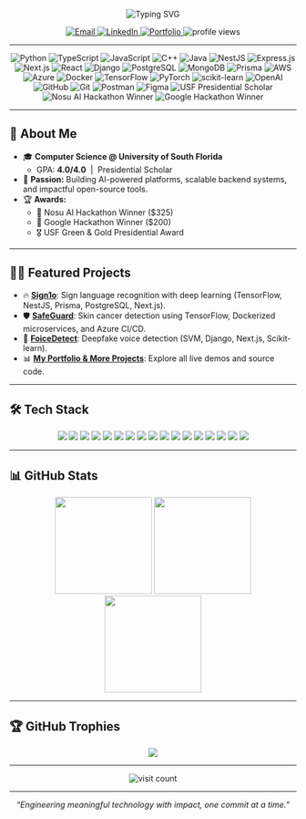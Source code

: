 <!-- Banner/Introduction -->
<p align="center">
  <img src="https://readme-typing-svg.herokuapp.com?color=36BCF7&size=34&center=true&vCenter=true&lines=Hi%2C+I'm+Khang+Dang!+%F0%9F%91%8B;Software+Engineer+%7C+AI+Enthusiast+%7C+Backend+Developer" alt="Typing SVG">
</p>

<p align="center">
  <a href="mailto:kaizerdang.work@gmail.com">
    <img src="https://img.shields.io/badge/email-kaizerdang.work@gmail.com-red?style=flat-square&logo=gmail" alt="Email"/>
  </a>
  <a href="https://www.linkedin.com/in/khangphuvinhdang/">
    <img src="https://img.shields.io/badge/LinkedIn-KhangDang-blue?style=flat-square&logo=linkedin" alt="LinkedIn"/>
  </a>
  <a href="https://portfolio-git-main-khangdang1690s-projects.vercel.app/">
    <img src="https://img.shields.io/badge/Portfolio-Visit-green?style=flat-square&logo=vercel" alt="Portfolio"/>
  </a>
  <img src="https://komarev.com/ghpvc/?username=Khangdang1690&style=flat-square" alt="profile views"/>
</p>

---

<!-- Highlighted Badges & Shields -->
<p align="center">
  <!-- Languages -->
  <img src="https://img.shields.io/badge/Python-3670A0?style=for-the-badge&logo=python&logoColor=ffdd54" alt="Python"/>
  <img src="https://img.shields.io/badge/TypeScript-007ACC?style=for-the-badge&logo=typescript&logoColor=white" alt="TypeScript"/>
  <img src="https://img.shields.io/badge/JavaScript-F7DF1E?style=for-the-badge&logo=javascript&logoColor=black" alt="JavaScript"/>
  <img src="https://img.shields.io/badge/C++-00599C?style=for-the-badge&logo=c%2B%2B&logoColor=white" alt="C++"/>
  <img src="https://img.shields.io/badge/Java-ED8B00?style=for-the-badge&logo=java&logoColor=white" alt="Java"/>
  <!-- Frameworks -->
  <img src="https://img.shields.io/badge/NestJS-E0234E?style=for-the-badge&logo=nestjs&logoColor=white" alt="NestJS"/>
  <img src="https://img.shields.io/badge/Express.js-404D59?style=for-the-badge&logo=express&logoColor=white" alt="Express.js"/>
  <img src="https://img.shields.io/badge/Next.js-000000?style=for-the-badge&logo=nextdotjs&logoColor=white" alt="Next.js"/>
  <img src="https://img.shields.io/badge/React-61DAFB?style=for-the-badge&logo=react&logoColor=black" alt="React"/>
  <img src="https://img.shields.io/badge/Django-092E20?style=for-the-badge&logo=django&logoColor=white" alt="Django"/>
  <!-- Databases -->
  <img src="https://img.shields.io/badge/PostgreSQL-316192?style=for-the-badge&logo=postgresql&logoColor=white" alt="PostgreSQL"/>
  <img src="https://img.shields.io/badge/MongoDB-4EA94B?style=for-the-badge&logo=mongodb&logoColor=white" alt="MongoDB"/>
  <img src="https://img.shields.io/badge/Prisma-3982CE?style=for-the-badge&logo=Prisma&logoColor=white" alt="Prisma"/>
  <!-- DevOps & Cloud -->
  <img src="https://img.shields.io/badge/AWS-FF9900?style=for-the-badge&logo=amazonaws&logoColor=white" alt="AWS"/>
  <img src="https://img.shields.io/badge/Azure-0072C6?style=for-the-badge&logo=microsoftazure&logoColor=white" alt="Azure"/>
  <img src="https://img.shields.io/badge/Docker-2496ED?style=for-the-badge&logo=docker&logoColor=white" alt="Docker"/>
  <!-- ML/AI -->
  <img src="https://img.shields.io/badge/TensorFlow-FF6F00?style=for-the-badge&logo=TensorFlow&logoColor=white" alt="TensorFlow"/>
  <img src="https://img.shields.io/badge/PyTorch-EE4C2C?style=for-the-badge&logo=PyTorch&logoColor=white" alt="PyTorch"/>
  <img src="https://img.shields.io/badge/ScikitLearn-F7931E?style=for-the-badge&logo=scikit-learn&logoColor=white" alt="scikit-learn"/>
  <img src="https://img.shields.io/badge/OpenAI-412991?style=for-the-badge&logo=openai&logoColor=white" alt="OpenAI"/>
  <!-- Tools -->
  <img src="https://img.shields.io/badge/GitHub-181717?style=for-the-badge&logo=github&logoColor=white" alt="GitHub"/>
  <img src="https://img.shields.io/badge/Git-F05032?style=for-the-badge&logo=git&logoColor=white" alt="Git"/>
  <img src="https://img.shields.io/badge/Postman-FF6C37?style=for-the-badge&logo=postman&logoColor=white" alt="Postman"/>
  <img src="https://img.shields.io/badge/Figma-F24E1E?style=for-the-badge&logo=figma&logoColor=white" alt="Figma"/>
  <!-- Achievements -->
  <img src="https://img.shields.io/badge/USF%20Presidential%20Scholar-Gold?style=for-the-badge&logo=academia&logoColor=white" alt="USF Presidential Scholar"/>
  <img src="https://img.shields.io/badge/Nosu%20AI%20Hackathon%20Winner-%2334D058?style=for-the-badge&logo=hackthebox&logoColor=white" alt="Nosu AI Hackathon Winner"/>
  <img src="https://img.shields.io/badge/Google%20Hackathon%20Winner-%23EA4335?style=for-the-badge&logo=google&logoColor=white" alt="Google Hackathon Winner"/>
</p>

---

## 💫 About Me

- 🎓 **Computer Science @ University of South Florida**
  - GPA: **4.0/4.0** &nbsp;|&nbsp; Presidential Scholar
- 🚀 **Passion:** Building AI-powered platforms, scalable backend systems, and impactful open-source tools.
- 🏆 **Awards:**  
  - 🥇 Nosu AI Hackathon Winner ($325)  
  - 🥈 Google Hackathon Winner ($200)  
  - 🎖️ USF Green & Gold Presidential Award

---

## 🧑‍💻 Featured Projects

- 🔥 [**Sign1o**](https://devpost.com/software/sign1o): Sign language recognition with deep learning (TensorFlow, NestJS, Prisma, PostgreSQL, Next.js).
- 🛡️ [**SafeGuard**](https://devpost.com/software/safeguard-oq572w): Skin cancer detection using TensorFlow, Dockerized microservices, and Azure CI/CD.
- 🎤 [**FoiceDetect**](https://devpost.com/software/foicedetect): Deepfake voice detection (SVM, Django, Next.js, Scikit-learn).
- 📊 [**My Portfolio & More Projects**](https://portfolio-git-main-khangdang1690s-projects.vercel.app/): Explore all live demos and source code.

---

## 🛠️ Tech Stack

<p align="center">
  <img src="https://img.shields.io/badge/python-3670A0?style=for-the-badge&logo=python&logoColor=ffdd54"/>
  <img src="https://img.shields.io/badge/javascript-%23323330.svg?style=for-the-badge&logo=javascript&logoColor=%23F7DF1E"/>
  <img src="https://img.shields.io/badge/typescript-%23007ACC.svg?style=for-the-badge&logo=typescript&logoColor=white"/>
  <img src="https://img.shields.io/badge/nestjs-%23E0234E.svg?style=for-the-badge&logo=nestjs&logoColor=white"/>
  <img src="https://img.shields.io/badge/django-%23092E20.svg?style=for-the-badge&logo=django&logoColor=white"/>
  <img src="https://img.shields.io/badge/next.js-000000?style=for-the-badge&logo=nextdotjs&logoColor=white"/>
  <img src="https://img.shields.io/badge/postgres-%23316192.svg?style=for-the-badge&logo=postgresql&logoColor=white"/>
  <img src="https://img.shields.io/badge/mongodb-%234ea94b.svg?style=for-the-badge&logo=mongodb&logoColor=white"/>
  <img src="https://img.shields.io/badge/prisma-3982CE?style=for-the-badge&logo=Prisma&logoColor=white"/>
  <img src="https://img.shields.io/badge/aws-%23FF9900.svg?style=for-the-badge&logo=amazon-aws&logoColor=white"/>
  <img src="https://img.shields.io/badge/azure-%230072C6.svg?style=for-the-badge&logo=microsoftazure&logoColor=white"/>
  <img src="https://img.shields.io/badge/docker-2496ED?style=for-the-badge&logo=docker&logoColor=white"/>
  <img src="https://img.shields.io/badge/pytorch-%23EE4C2C.svg?style=for-the-badge&logo=PyTorch&logoColor=white"/>
  <img src="https://img.shields.io/badge/tensorflow-%23FF6F00.svg?style=for-the-badge&logo=TensorFlow&logoColor=white"/>
  <img src="https://img.shields.io/badge/github-%23121011.svg?style=for-the-badge&logo=github&logoColor=white"/>
  <img src="https://img.shields.io/badge/git-%23F05033.svg?style=for-the-badge&logo=git&logoColor=white"/>
  <img src="https://img.shields.io/badge/figma-%23F24E1E.svg?style=for-the-badge&logo=figma&logoColor=white"/>
</p>

---

## 📊 GitHub Stats

<p align="center">
  <img src="https://github-readme-stats.vercel.app/api?username=Khangdang1690&theme=tokyonight&hide_border=false&include_all_commits=true&count_private=true" height="170"/>
  <img src="https://nirzak-streak-stats.vercel.app/?user=Khangdang1690&theme=tokyonight&hide_border=false" height="170"/>
  <img src="https://github-readme-stats.vercel.app/api/top-langs/?username=Khangdang1690&theme=tokyonight&hide_border=false&layout=compact" height="170"/>
</p>

---

## 🏆 GitHub Trophies

<p align="center">
  <img src="https://github-profile-trophy.vercel.app/?username=Khangdang1690&theme=radical&no-frame=false&no-bg=true&margin-w=4"/>
</p>

---

<!-- Badges and visitor count -->
<p align="center">
  <img src="https://visitcount.itsvg.in/api?id=Khangdang1690&icon=0&color=0" alt="visit count"/>
</p>

---

<!-- Footer Quote or Signature -->
<p align="center"><i>“Engineering meaningful technology with impact, one commit at a time.”</i></p>
